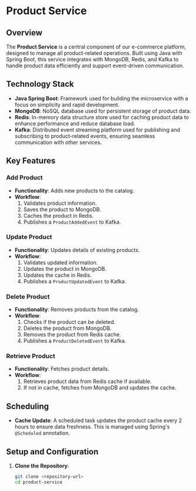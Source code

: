 # Product Service

## Overview

The **Product Service** is a central component of our e-commerce platform, designed to manage all product-related operations. Built using Java with Spring Boot, this service integrates with MongoDB, Redis, and Kafka to handle product data efficiently and support event-driven communication.

## Technology Stack

- **Java Spring Boot**: Framework used for building the microservice with a focus on simplicity and rapid development.
- **MongoDB**: NoSQL database used for persistent storage of product data.
- **Redis**: In-memory data structure store used for caching product data to enhance performance and reduce database load.
- **Kafka**: Distributed event streaming platform used for publishing and subscribing to product-related events, ensuring seamless communication with other services.

## Key Features

### Add Product

- **Functionality**: Adds new products to the catalog.
- **Workflow**:
  1. Validates product information.
  2. Saves the product to MongoDB.
  3. Caches the product in Redis.
  4. Publishes a `ProductAddedEvent` to Kafka.

### Update Product

- **Functionality**: Updates details of existing products.
- **Workflow**:
  1. Validates updated information.
  2. Updates the product in MongoDB.
  3. Updates the cache in Redis.
  4. Publishes a `ProductUpdatedEvent` to Kafka.

### Delete Product

- **Functionality**: Removes products from the catalog.
- **Workflow**:
  1. Checks if the product can be deleted.
  2. Deletes the product from MongoDB.
  3. Removes the product from Redis cache.
  4. Publishes a `ProductDeletedEvent` to Kafka.

### Retrieve Product

- **Functionality**: Fetches product details.
- **Workflow**:
  1. Retrieves product data from Redis cache if available.
  2. If not in cache, fetches from MongoDB and updates the cache.
  
## Scheduling

- **Cache Update**: A scheduled task updates the product cache every 2 hours to ensure data freshness. This is managed using Spring's `@Scheduled` annotation.

## Setup and Configuration

1. **Clone the Repository**:
   ```bash
   git clone <repository-url>
   cd product-service
